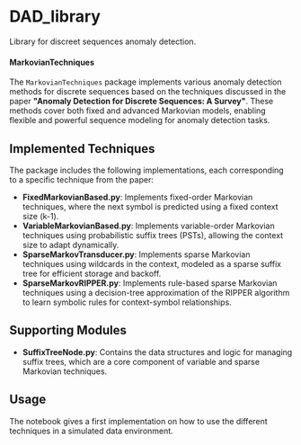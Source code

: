 # DAD_library
Library for discreet sequences anomaly detection.


#### MarkovianTechniques

The `MarkovianTechniques` package implements various anomaly detection methods for discrete sequences based on the techniques discussed in the paper **"Anomaly Detection for Discrete Sequences: A Survey"**. These methods cover both fixed and advanced Markovian models, enabling flexible and powerful sequence modeling for anomaly detection tasks.

## Implemented Techniques

The package includes the following implementations, each corresponding to a specific technique from the paper:

- **FixedMarkovianBased.py**: Implements fixed-order Markovian techniques, where the next symbol is predicted using a fixed context size \(k-1\).
- **VariableMarkovianBased.py**: Implements variable-order Markovian techniques using probabilistic suffix trees (PSTs), allowing the context size to adapt dynamically.
- **SparseMarkovTransducer.py**: Implements sparse Markovian techniques using wildcards in the context, modeled as a sparse suffix tree for efficient storage and backoff.
- **SparseMarkovRIPPER.py**: Implements rule-based sparse Markovian techniques using a decision-tree approximation of the RIPPER algorithm to learn symbolic rules for context-symbol relationships.

## Supporting Modules

- **SuffixTreeNode.py**: Contains the data structures and logic for managing suffix trees, which are a core component of variable and sparse Markovian techniques.

## Usage

The notebook gives a first implementation on how to use the different techniques in a simulated data environment.
